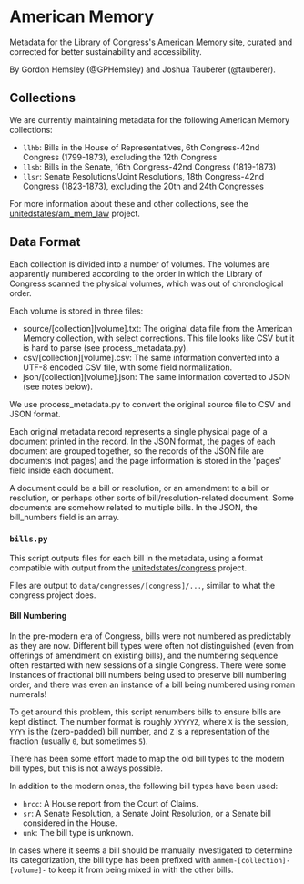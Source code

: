 American Memory
===============

Metadata for the Library of Congress's [American Memory](http://memory.loc.gov/ammem/amlaw/lawhome.html) site, curated and corrected for better sustainability and accessibility.

By Gordon Hemsley (@GPHemsley) and Joshua Tauberer (@tauberer).

Collections
-----------

We are currently maintaining metadata for the following American Memory collections:

* `llhb`: Bills in the House of Representatives, 6th Congress-42nd Congress (1799-1873), excluding the 12th Congress
* `llsb`: Bills in the Senate, 16th Congress-42nd Congress (1819-1873)
* `llsr`: Senate Resolutions/Joint Resolutions, 18th Congress-42nd Congress (1823-1873), excluding the 20th and 24th Congresses

For more information about these and other collections, see the [unitedstates/am_mem_law](https://github.com/unitedstates/am_mem_law) project.

Data Format
-----------

Each collection is divided into a number of volumes. The volumes are apparently numbered according to the order
in which the Library of Congress scanned the physical volumes, which was out of chronological order.

Each volume is stored in three files:

* source/[collection][volume].txt: The original data file from the American Memory collection, with select corrections. This file looks like CSV but it is hard to parse (see process_metadata.py).
* csv/[collection][volume].csv: The same information converted into a UTF-8 encoded CSV file, with some field normalization.
* json/[collection][volume].json: The same information coverted to JSON (see notes below).

We use process_metadata.py to convert the original source file to CSV and JSON format.

Each original metadata record represents a single physical page of a document printed in the record. In the JSON
format, the pages of each document are grouped together, so the records of the JSON file are documents (not pages)
and the page information is stored in the 'pages' field inside each document.

A document could be a bill or resolution, or an amendment to a bill or resolution, or perhaps other
sorts of bill/resolution-related document. Some documents are somehow related to multiple bills.
In the JSON, the bill_numbers field is an array.

### `bills.py` ###

This script outputs files for each bill in the metadata, using a format compatible with output from the [unitedstates/congress](https://github.com/unitedstates/congress) project.

Files are output to `data/congresses/[congress]/...`, similar to what the congress project does.

#### Bill Numbering ####

In the pre-modern era of Congress, bills were not numbered as predictably as they are now. Different bill types were often not distinguished (even from offerings of amendment on existing bills), and the numbering sequence often restarted with new sessions of a single Congress. There were some instances of fractional bill numbers being used to preserve bill numbering order, and there was even an instance of a bill being numbered using roman numerals!

To get around this problem, this script renumbers bills to ensure bills are kept distinct. The number format is roughly `XYYYYZ`, where `X` is the session, `YYYY` is the (zero-padded) bill number, and `Z` is a representation of the fraction (usually `0`, but sometimes `5`).

There has been some effort made to map the old bill types to the modern bill types, but this is not always possible.

In addition to the modern ones, the following bill types have been used:

* `hrcc`: A House report from the Court of Claims.
* `sr`: A Senate Resolution, a Senate Joint Resolution, or a Senate bill considered in the House.
* `unk`: The bill type is unknown.

In cases where it seems a bill should be manually investigated to determine its categorization, the bill type has been prefixed with `ammem-[collection]-[volume]-` to keep it from being mixed in with the other bills.
